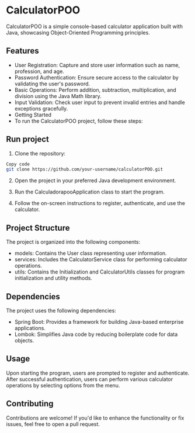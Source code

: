 # CalculatorPOO
CalculatorPOO is a simple console-based calculator application built with Java, showcasing Object-Oriented Programming principles.

## Features
- User Registration: Capture and store user information such as name, profession, and age.
- Password Authentication: Ensure secure access to the calculator by validating the user's password.
- Basic Operations: Perform addition, subtraction, multiplication, and division using the Java Math library.
- Input Validation: Check user input to prevent invalid entries and handle exceptions gracefully.
- Getting Started
- To run the CalculatorPOO project, follow these steps:

## Run project

1. Clone the repository:
```bash
Copy code
git clone https://github.com/your-username/calculatorPOO.git
```
2. Open the project in your preferred Java development environment.

3. Run the CalculadorapooApplication class to start the program.

4. Follow the on-screen instructions to register, authenticate, and use the calculator.

## Project Structure
The project is organized into the following components:

- models: Contains the User class representing user information.
- services: Includes the CalculatorService class for performing calculator operations.
- utils: Contains the Initialization and CalculatorUtils classes for program initialization and utility methods. 

## Dependencies
The project uses the following dependencies:

- Spring Boot: Provides a framework for building Java-based enterprise applications.
- Lombok: Simplifies Java code by reducing boilerplate code for data objects.

## Usage
Upon starting the program, users are prompted to register and authenticate. After successful authentication, users can perform various calculator operations by selecting options from the menu.

## Contributing
Contributions are welcome! If you'd like to enhance the functionality or fix issues, feel free to open a pull request.